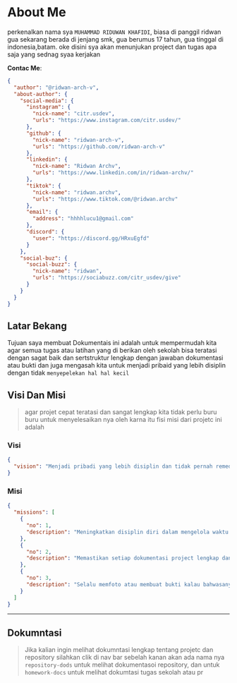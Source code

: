 # About Me

perkenalkan nama sya `MUHAMMAD RIDUWAN KHAFIDI`, biasa di panggil ridwan gua sekarang berada di jenjang smk, gua berumus 17 tahun, gua tinggal di indonesia,batam. oke disini sya akan menunjukan project dan tugas apa saja yang sednag syaa kerjakan

**Contac Me**:

```json
{
  "author": "@ridwan-arch-v",
  "about-author": {
    "social-media": {
      "instagram": {
        "nick-name": "citr.usdev",
        "urls": "https://www.instagram.com/citr.usdev/"
      },
      "github": {
        "nick-name": "ridwan-arch-v",
        "urls": "https://github.com/ridwan-arch-v"
      },
      "linkedin": {
        "nick-name": "Ridwan Archv",
        "urls": "https://www.linkedin.com/in/ridwan-archv/"
      },
      "tiktok": {
        "nick-name": "ridwan.archv",
        "urls": "https://www.tiktok.com/@ridwan.archv"
      },
      "email": {
        "address": "hhhhlucu1@gmail.com"
      },
      "discord": {
        "user": "https://discord.gg/HRxuEgfd"
      }
    },
    "social-buz": {
      "social-buzz": {
        "nick-name": "ridwan",
        "urls": "https://sociabuzz.com/citr_usdev/give"
      }
    }
  }
}
```

## Latar Bekang

Tujuan saya membuat Dokumentais ini adalah untuk mempermudah kita agar semua tugas atau latihan yang di berikan oleh sekolah bisa teratasi dengan sagat baik dan sertstruktur lengkap dengan jawaban dokumentasi atau bukti dan juga mengasah kita untuk menjadi pribaid yang lebih disiplin dengan tidak `menyepelekan hal hal kecil`

## Visi Dan Misi

> agar projet cepat teratasi dan sangat lengkap kita tidak perlu buru buru untuk menyelesaikan nya oleh karna itu fisi misi dari projetc ini adalah

### Visi

```json
{
  "vision": "Menjadi pribadi yang lebih disiplin dan tidak pernah remedial tugas serta memberikan informasi terhadap semua dokumentasi repository dan project.",
}
```

### Misi

```json
{
  "missions": [
    {
      "no": 1,
      "description": "Meningkatkan disiplin diri dalam mengelola waktu dan tugas."
    },
    {
      "no": 2,
      "description": "Memastikan setiap dokumentasi project lengkap dan mudah dipahami."
    },
    {
      "no": 3,
      "description": "Selalu memfoto atau membuat bukti kalau bahwasanya tugas udah dikerjakan dan ada buktinya."
    }
  ]
}
```

---

## Dokumntasi

> Jika kalian ingin melihat dokumntasi lengkap tentang projetc dan repository silahkan clik di nav bar sebelah kanan akan ada nama nya `repository-dods` untuk melihat dokumentasoi repository, dan untuk `homework-docs` untuk melihat dokumtasi tugas sekolah atau pr